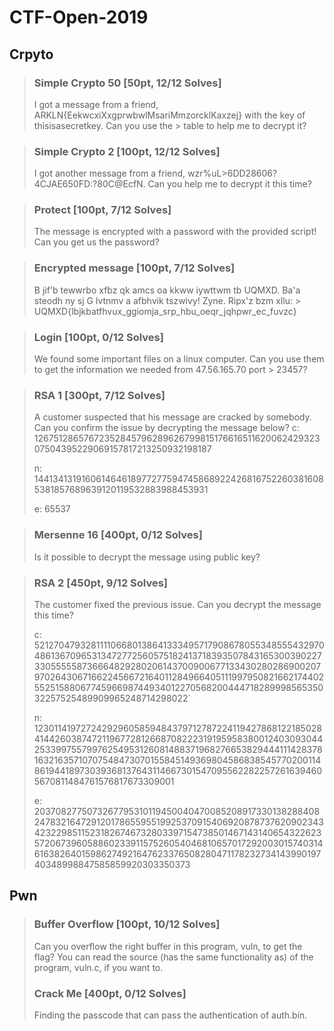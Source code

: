 # CTF-Open-2019


## Crpyto

> ### Simple Crypto 50 [50pt, 12/12 Solves]
> I got a message from a friend, ARKLN{EekwcxiXxgprwbwlMsariMmzorcklKaxzej} with the key of thisisasecretkey. Can you use the > table to help me to decrypt it?

> ### Simple Crypto 2 [100pt, 12/12 Solves]
> I got another message from a friend, wzr%uL>6DD28606?4CJAE650FD:?80C@EcfN. Can you help me to decrypt it this time?

> ### Protect [100pt, 7/12 Solves]
> The message is encrypted with a password with the provided script! Can you get us the password?

> ### Encrypted message [100pt, 7/12 Solves]
> B jif'b tewwrbo xfbz qk amcs oa kkww iywttwm tb UQMXD. Ba'a steodh ny sj G lvtnmv a afbhvik tszwivy! Zyne. Ripx'z bzm xllu: > UQMXD{lbjkbatfhvux_ggiomja_srp_hbu_oeqr_jqhpwr_ec_fuvzc}

> ### Login [100pt, 0/12 Solves]
> We found some important files on a linux computer. Can you use them to get the information we needed from 47.56.165.70 port > 23457?

> ### RSA 1 [300pt, 7/12 Solves]
> A customer suspected that his message are cracked by somebody. Can you confirm the issue by decrypting the message below?
> c: 1267512865767235284579628962679981517661651162006242932307504395229069157817213250932198187
> 
> n: 1441341319160614646189772775947458689224268167522603816085381857689639120119532883988453931
> 
> e: 65537

> ### Mersenne 16 [400pt, 0/12 Solves]
> Is it possible to decrypt the message using public key?

> ### RSA 2 [450pt, 9/12 Solves]
> The customer fixed the previous issue. Can you decrypt the message this time?
>
> c: 52127047932811110668013864133349571790867805534855543297048613670965313472772560575182413718393507843165300390227330555558736664829280206143700900677133430280286900207970264306716622456672164011284966405111997950821662174402552515880677459669874493401227056820044471828999856535032257525489909965248714298022`
>
> n: 123011419727242929605859484379712787224119427868122185028414426038747211967728126687082223191959583800124030930442533997557997625495312608148837196827665382944411142837816321635710707548473070155845149369804586838545770200114861944189730393681376431146673015470955622822572616394605670811484761576817673309001
>
> e: 20370827750732677953101194500404700852089173301382884082478321647291201786559551992537091540692087873762090234342322985115231826746732803397154738501467143140654322623572067396058860233911575260540468106570172920030157403146163826401598627492164762337650828047117823273414399019740348998847585859920303350373

## Pwn
> ### Buffer Overflow [100pt, 10/12 Solves]
> Can you overflow the right buffer in this program, vuln, to get the flag? You can read the source (has the same functionality as) of the program, vuln.c, if you want to.
> ### Crack Me [400pt, 0/12 Solves]
> Finding the passcode that can pass the authentication of auth.bin.
